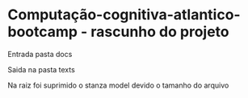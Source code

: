 # Computação-cognitiva-atlantico-bootcamp - rascunho do projeto
Entrada pasta docs

Saida na pasta texts

Na raiz foi suprimido o stanza model devido o tamanho do arquivo
